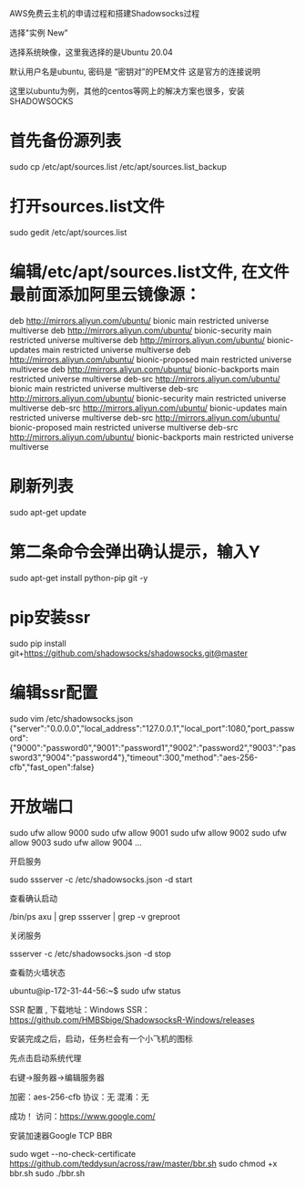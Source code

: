 AWS免费云主机的申请过程和搭建Shadowsocks过程


选择"实例 New"

选择系统映像，这里我选择的是Ubuntu 20.04

默认用户名是ubuntu, 密码是  “密钥对”的PEM文件
这是官方的连接说明


这里以ubuntu为例，其他的centos等网上的解决方案也很多，安装SHADOWSOCKS

# 首先备份源列表
sudo cp /etc/apt/sources.list /etc/apt/sources.list_backup
 
# 打开sources.list文件
sudo gedit /etc/apt/sources.list
 
# 编辑/etc/apt/sources.list文件, 在文件最前面添加阿里云镜像源：
deb http://mirrors.aliyun.com/ubuntu/ bionic main restricted universe multiverse
deb http://mirrors.aliyun.com/ubuntu/ bionic-security main restricted universe multiverse
deb http://mirrors.aliyun.com/ubuntu/ bionic-updates main restricted universe multiverse
deb http://mirrors.aliyun.com/ubuntu/ bionic-proposed main restricted universe multiverse
deb http://mirrors.aliyun.com/ubuntu/ bionic-backports main restricted universe multiverse
deb-src http://mirrors.aliyun.com/ubuntu/ bionic main restricted universe multiverse
deb-src http://mirrors.aliyun.com/ubuntu/ bionic-security main restricted universe multiverse
deb-src http://mirrors.aliyun.com/ubuntu/ bionic-updates main restricted universe multiverse
deb-src http://mirrors.aliyun.com/ubuntu/ bionic-proposed main restricted universe multiverse
deb-src http://mirrors.aliyun.com/ubuntu/ bionic-backports main restricted universe multiverse
 
# 刷新列表
sudo apt-get update

# 第二条命令会弹出确认提示，输入Y
sudo apt-get install python-pip git -y

# pip安装ssr
sudo pip install git+https://github.com/shadowsocks/shadowsocks.git@master

# 编辑ssr配置
sudo vim /etc/shadowsocks.json
{"server":"0.0.0.0","local_address":"127.0.0.1","local_port":1080,"port_password":{"9000":"password0","9001":"password1","9002":"password2","9003":"password3","9004":"password4"},"timeout":300,"method":"aes-256-cfb","fast_open":false}
 
# 开放端口
sudo ufw allow 9000
sudo ufw allow 9001
sudo ufw allow 9002
sudo ufw allow 9003
sudo ufw allow 9004
...
 
开启服务
 
sudo ssserver -c /etc/shadowsocks.json -d start
 
查看确认启动
 
/bin/ps axu | grep ssserver | grep -v greproot 
 
 
 
关闭服务
 
ssserver -c /etc/shadowsocks.json -d stop
 
查看防火墙状态
 
ubuntu@ip-172-31-44-56:~$ sudo ufw status
 

SSR 配置 , 下载地址：Windows SSR：https://github.com/HMBSbige/ShadowsocksR-Windows/releases


安装完成之后，启动，任务栏会有一个小飞机的图标

先点击启动系统代理


右键->服务器->编辑服务器

加密：aes-256-cfb
协议：无
混淆：无

成功！ 访问：https://www.google.com/
 

安装加速器Google TCP BBR

sudo wget --no-check-certificate https://github.com/teddysun/across/raw/master/bbr.sh
sudo  chmod +x bbr.sh
sudo  ./bbr.sh
 